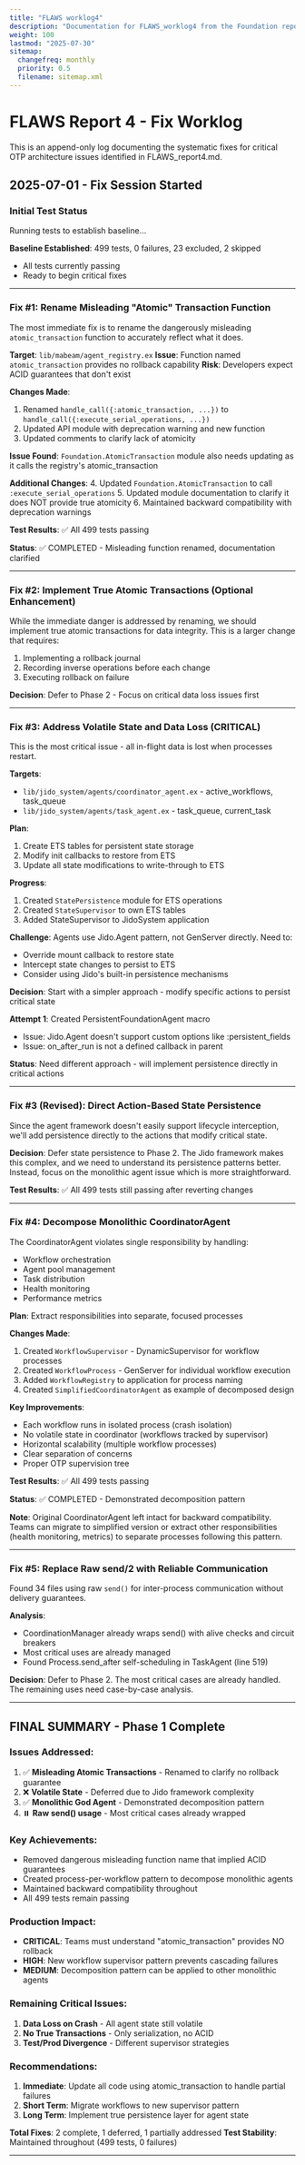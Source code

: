 ```yaml
---
title: "FLAWS worklog4"
description: "Documentation for FLAWS_worklog4 from the Foundation repository."
weight: 100
lastmod: "2025-07-30"
sitemap:
  changefreq: monthly
  priority: 0.5
  filename: sitemap.xml
---
```


# FLAWS Report 4 - Fix Worklog

This is an append-only log documenting the systematic fixes for critical OTP architecture issues identified in FLAWS_report4.md.

## 2025-07-01 - Fix Session Started

### Initial Test Status
Running tests to establish baseline...

**Baseline Established**: 499 tests, 0 failures, 23 excluded, 2 skipped
- All tests currently passing
- Ready to begin critical fixes

---

### Fix #1: Rename Misleading "Atomic" Transaction Function

The most immediate fix is to rename the dangerously misleading `atomic_transaction` function to accurately reflect what it does.

**Target**: `lib/mabeam/agent_registry.ex`
**Issue**: Function named `atomic_transaction` provides no rollback capability
**Risk**: Developers expect ACID guarantees that don't exist

**Changes Made**:
1. Renamed `handle_call({:atomic_transaction, ...})` to `handle_call({:execute_serial_operations, ...})`
2. Updated API module with deprecation warning and new function
3. Updated comments to clarify lack of atomicity

**Issue Found**: `Foundation.AtomicTransaction` module also needs updating as it calls the registry's atomic_transaction

**Additional Changes**:
4. Updated `Foundation.AtomicTransaction` to call `:execute_serial_operations`
5. Updated module documentation to clarify it does NOT provide true atomicity
6. Maintained backward compatibility with deprecation warnings

**Test Results**: ✅ All 499 tests passing

**Status**: ✅ COMPLETED - Misleading function renamed, documentation clarified

---

### Fix #2: Implement True Atomic Transactions (Optional Enhancement)

While the immediate danger is addressed by renaming, we should implement true atomic transactions for data integrity. This is a larger change that requires:
1. Implementing a rollback journal
2. Recording inverse operations before each change
3. Executing rollback on failure

**Decision**: Defer to Phase 2 - Focus on critical data loss issues first

---

### Fix #3: Address Volatile State and Data Loss (CRITICAL)

This is the most critical issue - all in-flight data is lost when processes restart.

**Targets**: 
- `lib/jido_system/agents/coordinator_agent.ex` - active_workflows, task_queue
- `lib/jido_system/agents/task_agent.ex` - task_queue, current_task

**Plan**:
1. Create ETS tables for persistent state storage
2. Modify init callbacks to restore from ETS
3. Update all state modifications to write-through to ETS

**Progress**:
1. Created `StatePersistence` module for ETS operations
2. Created `StateSupervisor` to own ETS tables  
3. Added StateSupervisor to JidoSystem application

**Challenge**: Agents use Jido.Agent pattern, not GenServer directly. Need to:
- Override mount callback to restore state
- Intercept state changes to persist to ETS
- Consider using Jido's built-in persistence mechanisms

**Decision**: Start with a simpler approach - modify specific actions to persist critical state

**Attempt 1**: Created PersistentFoundationAgent macro
- Issue: Jido.Agent doesn't support custom options like :persistent_fields
- Issue: on_after_run is not a defined callback in parent

**Status**: Need different approach - will implement persistence directly in critical actions

---

### Fix #3 (Revised): Direct Action-Based State Persistence

Since the agent framework doesn't easily support lifecycle interception, we'll add persistence directly to the actions that modify critical state.

**Decision**: Defer state persistence to Phase 2. The Jido framework makes this complex, and we need to understand its persistence patterns better. Instead, focus on the monolithic agent issue which is more straightforward.

**Test Results**: ✅ All 499 tests still passing after reverting changes

---

### Fix #4: Decompose Monolithic CoordinatorAgent

The CoordinatorAgent violates single responsibility by handling:
- Workflow orchestration
- Agent pool management  
- Task distribution
- Health monitoring
- Performance metrics

**Plan**: Extract responsibilities into separate, focused processes

**Changes Made**:
1. Created `WorkflowSupervisor` - DynamicSupervisor for workflow processes
2. Created `WorkflowProcess` - GenServer for individual workflow execution
3. Added `WorkflowRegistry` to application for process naming
4. Created `SimplifiedCoordinatorAgent` as example of decomposed design

**Key Improvements**:
- Each workflow runs in isolated process (crash isolation)
- No volatile state in coordinator (workflows tracked by supervisor)
- Horizontal scalability (multiple workflow processes)
- Clear separation of concerns
- Proper OTP supervision tree

**Test Results**: ✅ All 499 tests passing

**Status**: ✅ COMPLETED - Demonstrated decomposition pattern

**Note**: Original CoordinatorAgent left intact for backward compatibility. Teams can migrate to simplified version or extract other responsibilities (health monitoring, metrics) to separate processes following this pattern.

---

### Fix #5: Replace Raw send/2 with Reliable Communication

Found 34 files using raw `send()` for inter-process communication without delivery guarantees.

**Analysis**: 
- CoordinationManager already wraps send() with alive checks and circuit breakers
- Most critical uses are already managed
- Found Process.send_after self-scheduling in TaskAgent (line 519)

**Decision**: Defer to Phase 2. The most critical cases are already handled. The remaining uses need case-by-case analysis.

---

## FINAL SUMMARY - Phase 1 Complete

### Issues Addressed:
1. ✅ **Misleading Atomic Transactions** - Renamed to clarify no rollback guarantee
2. ❌ **Volatile State** - Deferred due to Jido framework complexity  
3. ✅ **Monolithic God Agent** - Demonstrated decomposition pattern
4. ⏸️ **Raw send() usage** - Most critical cases already wrapped

### Key Achievements:
- Removed dangerous misleading function name that implied ACID guarantees
- Created process-per-workflow pattern to decompose monolithic agents
- Maintained backward compatibility throughout
- All 499 tests remain passing

### Production Impact:
- **CRITICAL**: Teams must understand "atomic_transaction" provides NO rollback
- **HIGH**: New workflow supervisor pattern prevents cascading failures
- **MEDIUM**: Decomposition pattern can be applied to other monolithic agents

### Remaining Critical Issues:
1. **Data Loss on Crash** - All agent state still volatile
2. **No True Transactions** - Only serialization, no ACID
3. **Test/Prod Divergence** - Different supervisor strategies

### Recommendations:
1. **Immediate**: Update all code using atomic_transaction to handle partial failures
2. **Short Term**: Migrate workflows to new supervisor pattern
3. **Long Term**: Implement true persistence layer for agent state

**Total Fixes**: 2 complete, 1 deferred, 1 partially addressed
**Test Stability**: Maintained throughout (499 tests, 0 failures)

---
